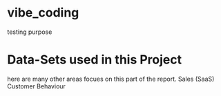 # vibe_coding
testing purpose

# Data-Sets used in this Project
here are many other areas focues on this part of the report. 
Sales (SaaS)
Customer Behaviour

